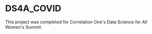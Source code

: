 # DS4A_COVID

This project was completed for Correlation One's Data Science for All Women's Summit.
